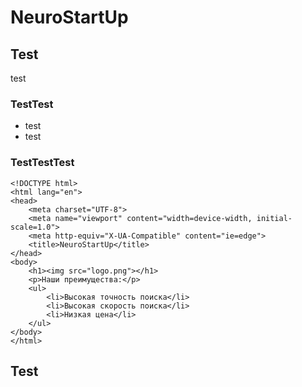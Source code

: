 # NeuroStartUp

## Test
test

### TestTest
* test
* test

### TestTestTest
```
<!DOCTYPE html>
<html lang="en">
<head>
    <meta charset="UTF-8">
    <meta name="viewport" content="width=device-width, initial-scale=1.0">
    <meta http-equiv="X-UA-Compatible" content="ie=edge">
    <title>NeuroStartUp</title>
</head>
<body>
    <h1><img src="logo.png"></h1>
    <p>Наши преимущества:</p>
    <ul>
        <li>Высокая точность поиска</li>
        <li>Высокая скорость поиска</li>
        <li>Низкая цена</li>
    </ul>
</body>
</html>
```

## Test